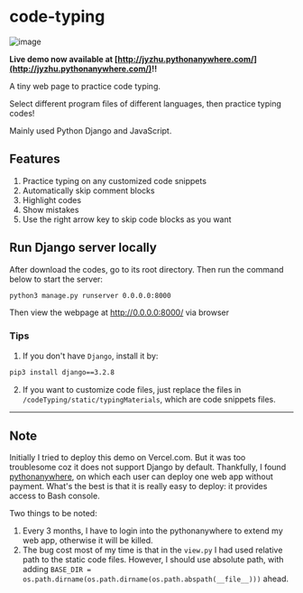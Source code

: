 # code-typing

![image](https://user-images.githubusercontent.com/39082096/149967763-a9bb56c5-6411-4d86-90d3-f1e22845e2a8.png)

**Live demo now available at
[http://jyzhu.pythonanywhere.com/](http://jyzhu.pythonanywhere.com/)!!**

A tiny web page to practice code typing.

Select different program files of different languages, then practice typing codes!

Mainly used Python Django and JavaScript. 

## Features

1. Practice typing on any customized code snippets
2. Automatically skip comment blocks
3. Highlight codes
4. Show mistakes
5. Use the right arrow key to skip code blocks as you want

## Run Django server locally

After download the codes, go to its root directory. Then run the command below to start the server:

```sh
python3 manage.py runserver 0.0.0.0:8000
```

Then view the webpage at http://0.0.0.0:8000/ via browser

### Tips

1. If you don't have `Django`, install it by:

```sh
pip3 install django==3.2.8
```

2. If you want to customize code files, just replace the files in `/codeTyping/static/typingMaterials`, which are code snippets files.

---

## Note

Initially I tried to deploy this demo on Vercel.com. But it was too troublesome coz it does not support Django by default. Thankfully, I found [pythonanywhere](https://www.pythonanywhere.com/), on which each user can deploy one web app without payment. What's the best is that it is really easy to deploy: it provides access to Bash console.

Two things to be noted:

1. Every 3 months, I have to login into the pythonanywhere to extend my web app, otherwise it will be killed.
2. The bug cost most of my time is that in the `view.py` I had used relative path to the static code files. However, I should use absolute path, with adding `BASE_DIR = os.path.dirname(os.path.dirname(os.path.abspath(__file__)))` ahead.
